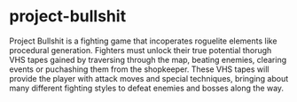 # project-bullshit
Project Bullshit is a fighting game that incoperates roguelite elements like procedural generation. Fighters must unlock their true potential thorugh VHS tapes gained by
traversing through the map, beating enemies, clearing events or puchashing them from the shopkeeper. These VHS tapes will provide the player with attack moves and special techniques,
bringing about many different fighting styles to defeat enemies and bosses along the way.
